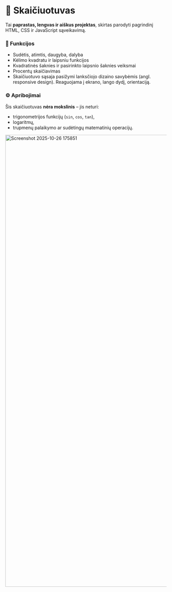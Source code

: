 # 🧮 Skaičiuotuvas

Tai **paprastas, lengvas ir aiškus projektas**, skirtas parodyti pagrindinį HTML, CSS ir JavaScript sąveikavimą.  

### 🔹 Funkcijos
- Sudėtis, atimtis, daugyba, dalyba  
- Kėlimo kvadratu ir laipsniu funkcijos  
- Kvadratinės šaknies ir pasirinkto laipsnio šaknies veiksmai  
- Procentų skaičiavimas  
- Skaičiuotuvo sąsaja pasižymi lanksčiojo dizaino savybėmis (angl. responsive design). Reaguojama į ekrano, lango dydį, orientaciją.

### ⚙️ Apribojimai
Šis skaičiuotuvas **nėra mokslinis** – jis neturi:
- trigonometrijos funkcijų (`sin`, `cos`, `tan`),  
- logaritmų,  
- trupmenų palaikymo ar sudėtingų matematinių operacijų.  

<img width="1501" height="1406" alt="Screenshot 2025-10-26 175851" src="https://github.com/user-attachments/assets/0abe9bca-0c13-47ab-adff-ea18aaee5ea3" />
